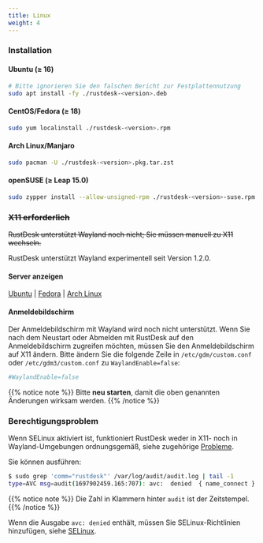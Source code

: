 ```yaml
---
title: Linux
weight: 4
---
```


### Installation

#### Ubuntu (≥ 16)

```sh
# Bitte ignorieren Sie den falschen Bericht zur Festplattennutzung
sudo apt install -fy ./rustdesk-<version>.deb
```

#### CentOS/Fedora (≥ 18)

```sh
sudo yum localinstall ./rustdesk-<version>.rpm
```

#### Arch Linux/Manjaro

```sh
sudo pacman -U ./rustdesk-<version>.pkg.tar.zst
```

#### openSUSE (≥ Leap 15.0)

```sh
sudo zypper install --allow-unsigned-rpm ./rustdesk-<version>-suse.rpm
```

### ~~X11 erforderlich~~
~~RustDesk unterstützt Wayland noch nicht; Sie müssen manuell zu X11 wechseln.~~

RustDesk unterstützt Wayland experimentell seit Version 1.2.0.

#### Server anzeigen

[Ubuntu](https://askubuntu.com/questions/1260142/ubuntu-set-default-login-desktop) | 
[Fedora](https://docs.fedoraproject.org/en-US/quick-docs/configuring-xorg-as-default-gnome-session/) | 
[Arch Linux](https://bbs.archlinux.org/viewtopic.php?id=218319)

#### Anmeldebildschirm

Der Anmeldebildschirm mit Wayland wird noch nicht unterstützt. Wenn Sie nach dem Neustart oder Abmelden mit RustDesk auf den Anmeldebildschirm zugreifen möchten, müssen Sie den Anmeldebildschirm auf X11 ändern. Bitte ändern Sie die folgende Zeile in `/etc/gdm/custom.conf` oder `/etc/gdm3/custom.conf` zu `WaylandEnable=false`:

```ini
#WaylandEnable=false
```

{{% notice note %}}
Bitte **neu starten**, damit die oben genannten Änderungen wirksam werden.
{{% /notice %}}

### Berechtigungsproblem

Wenn SELinux aktiviert ist, funktioniert RustDesk weder in X11- noch in Wayland-Umgebungen ordnungsgemäß, siehe zugehörige [Probleme](https://github.com/search?q=repo%3Arustdesk%2Frustdesk+SElinux&type=issues).

Sie können ausführen:

```sh
$ sudo grep 'comm="rustdesk"' /var/log/audit/audit.log | tail -1
type=AVC msg=audit(1697902459.165:707): avc:  denied  { name_connect } for  pid=31346 comm="rustdesk" dest=53330 scontext=system_u:system_r:init_t:s0 tcontext=system_u:object_r:ephemeral_port_t:s0 tclass=tcp_socket permissive=0
```

{{% notice note %}}
Die Zahl in Klammern hinter `audit` ist der Zeitstempel.
{{% /notice %}}

Wenn die Ausgabe `avc: denied` enthält, müssen Sie SELinux-Richtlinien hinzufügen, siehe [SELinux](https://rustdesk.com/docs/de/client/linux/selinux/).
